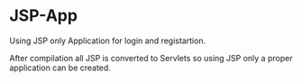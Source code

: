 # JSP-App

Using JSP only Application for login and registartion.

After compilation all JSP is converted to Servlets so using JSP only a proper application can be created.


